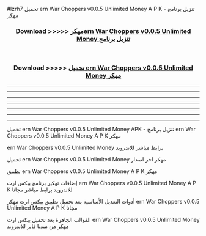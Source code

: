 #lzrh7 تحميل ern War Choppers v0.0.5 Unlimited Money  A P K - تنزيل برنامج مهكر



<div align="center">
<h3>Download >>>>> <a href="https://runaway1.web.app/?sq=ern War Choppers v0.0.5 Unlimited Money ">مهكرern War Choppers v0.0.5 Unlimited Money  تنزيل برنامج</a></h3><br>

<h3>Download >>>>> <a href="https://runaway1.web.app/?sq=ern War Choppers v0.0.5 Unlimited Money ">تحميل ern War Choppers v0.0.5 Unlimited Money  مهكر</a></h3>
</div>


----------------------------------------------------------

----------------------------------------------------------

----------------------------------------------------------

----------------------------------------------------------

----------------------------------------------------------

----------------------------------------------------------

----------------------------------------------------------

تحميل ern War Choppers v0.0.5 Unlimited Money  APK - تنزيل برنامج ern War Choppers v0.0.5 Unlimited Money  A P K مهكر

ern War Choppers v0.0.5 Unlimited Money  برابط مباشر للاندرويد

تحميل ern War Choppers v0.0.5 Unlimited Money  مهكر اخر اصدار

تطبيق ern War Choppers v0.0.5 Unlimited Money  A P K مهكر

إضافات تهكير برنامج بيكس ارت ern War Choppers v0.0.5 Unlimited Money  A P K للاندرويد برابط مباشر مجانا

أدوات التعديل الأساسية بعد تحميل تطبيق بيكس ارت مهكر ern War Choppers v0.0.5 Unlimited Money  A P K مجانا

القوالب الجاهزة بعد تحميل بيكس ارت ern War Choppers v0.0.5 Unlimited Money  مهكر من ميديا فاير للاندرويد



